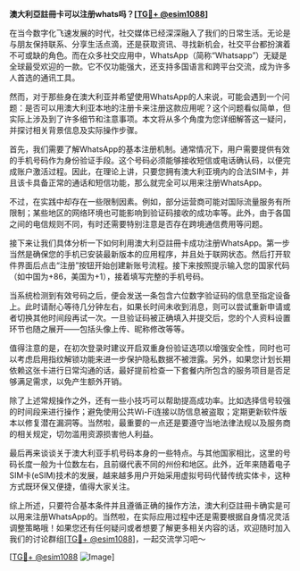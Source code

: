 **澳大利亞註冊卡可以注册whats吗？[[TG💪+ @esim1088](https://t.me/s/esim1088)]**

在当今数字化飞速发展的时代，社交媒体已经深深融入了我们的日常生活。无论是与朋友保持联系、分享生活点滴，还是获取资讯、寻找新机会，社交平台都扮演着不可或缺的角色。而在众多社交应用中，WhatsApp（简称“Whatsapp”）无疑是全球最受欢迎的一款。它不仅功能强大，还支持多国语言和跨平台交流，成为许多人首选的通讯工具。

然而，对于那些身在澳大利亚并希望使用WhatsApp的人来说，可能会遇到一个问题：是否可以用澳大利亚本地的注册卡来注册这款应用呢？这个问题看似简单，但实际上涉及到了许多细节和注意事项。本文将从多个角度为您详细解答这一疑问，并探讨相关背景信息及实际操作步骤。

首先，我们需要了解WhatsApp的基本注册机制。通常情况下，用户需要提供有效的手机号码作为身份验证手段。这个号码必须能够接收短信或电话确认码，以便完成账户激活过程。因此，在理论上讲，只要您拥有澳大利亚境内的合法SIM卡，并且该卡具备正常的通话和短信功能，那么就完全可以用来注册WhatsApp。

不过，在实践中却存在一些限制因素。例如，部分运营商可能对国际流量服务有所限制；某些地区的网络环境也可能影响到验证码接收的成功率等。此外，由于各国之间的电信规则不同，有时还需要特别注意是否存在跨境通信费用等问题。

接下来让我们具体分析一下如何利用澳大利亞註冊卡成功注册WhatsApp。第一步当然是确保您的手机已安装最新版本的应用程序，并且处于联网状态。然后打开软件界面后点击“注册”按钮开始创建新账号流程。接下来按照提示输入您的国家代码（如中国为+86，美国为+1），接着填写完整的手机号码。

当系统检测到有效号码之后，便会发送一条包含六位数字验证码的信息至指定设备上。此时请耐心等待几分钟左右，如果长时间未收到消息，则可以尝试重新申请或者切换其他时间段再试一次。一旦验证码被正确填入并提交后，您的个人资料设置环节也随之展开——包括头像上传、昵称修改等等。

值得注意的是，在初次登录时建议开启双重身份验证选项以增强安全性，同时也可以考虑启用指纹解锁功能来进一步保护隐私数据不被泄露。另外，如果您计划长期依赖这张卡进行日常沟通的话，最好提前检查一下套餐内所包含的服务项目是否足够满足需求，以免产生额外开销。

除了上述常规操作之外，还有一些小技巧可以帮助提高成功率。比如选择信号较强的时间段来进行操作；避免使用公共Wi-Fi连接以防信息被盗取；定期更新软件版本以修复潜在漏洞等。当然啦，最重要的一点还是要遵守当地法律法规以及服务商的相关规定，切勿滥用资源损害他人利益。

最后再来谈谈关于澳大利亚手机号码本身的一些特点。与其他国家相比，这里的号码长度一般为十位数左右，且前缀代表不同的州份和地区。此外，近年来随着电子SIM卡(eSIM)技术的发展，越来越多用户开始采用虚拟号码代替传统实体卡，这种方式既环保又便捷，值得大家关注。

综上所述，只要符合基本条件并且遵循正确的操作方法，澳大利亞註冊卡确实是可以用来注册WhatsApp的。当然啦，在实际应用过程中还是需要根据自身情况灵活调整策略哦！如果您还有任何疑问或者想要了解更多相关内容的话，欢迎随时加入我们的讨论群组[[TG💪+ @esim1088](https://t.me/s/esim1088)]，一起交流学习吧～

[[TG💪+ @esim1088](https://t.me/s/esim1088) ![Image](https://i.postimg.cc/4NQfJmqS/Snipaste-2025-05-13-00-14-12.png)]